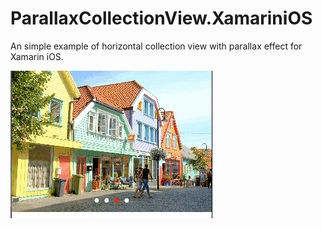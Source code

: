 # ParallaxCollectionView.XamariniOS
An simple example of horizontal collection view with parallax effect for Xamarin iOS.

![alt tag](https://github.com/anhvule/ParallaxCollectionView.XamariniOS/blob/master/collectionView.gif?raw=true)
